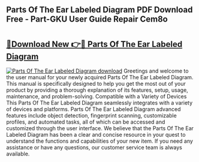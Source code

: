 ## Parts Of The Ear Labeled Diagram PDF Download Free - Part-GKU User Guide Repair Cem8o

# <h2><a href="http://dfs1rii.blite.top/?on=Parts+Of+The+Ear+Labeled+Diagram">🔗Download New 👉🔴 Parts Of The Ear Labeled Diagram</a></h2>

[![Parts Of The Ear Labeled Diagram download](https://i.imgur.com/lujVjoI.png)](http://dfs1rii.blite.top/?on=Parts+Of+The+Ear+Labeled+Diagram)
Greetings and welcome to the user manual for your newly acquired Parts Of The Ear Labeled Diagram. This manual is specifically designed to help you get the most out of your product by providing a thorough explanation of its features, setup, usage, maintenance, and problem-solving. Compatible with a Variety of Devices This Parts Of The Ear Labeled Diagram seamlessly integrates with a variety of devices and platforms. Parts Of The Ear Labeled Diagram advanced features include object detection, fingerprint scanning, customizable profiles, and automated tasks, all of which can be accessed and customized through the user interface. We believe that the Parts Of The Ear Labeled Diagram has been a clear and concise resource in your quest to understand the functions and capabilities of your new item. If you need any assistance or have any questions, our customer service team is always available.
